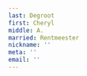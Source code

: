```yaml
---
last: Degroot
first: Cheryl
middle: A.
married: Rentmeester
nickname: ''
meta: ''
email: ''
---
```

